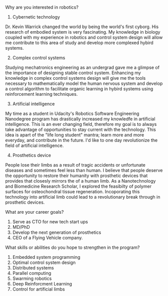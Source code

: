 Why are you interested in robotics?

1. Cybernetic technology

Dr. Kevin Warrick changed the world by being the world's first cyborg. His research of embodied system is very fascinating. My knowledge in biology coupled with my experience in robotics and control system design will allow me contribute to this area of study and develop more complexed hybird systems. 

2. Complex control systems

Studying mechatronics engineering as an undergrad gave me a glimpse of the importance of designing stable control system. Enhancing my knowledge in complex control systems design will give me the tools necessary to mathematically model the human nervous system and develop a control algorithm to facilitate organic learning in hybird systems using reinforcement learning techniques. 

3. Artificial intelligence 

My time as a student in Udacity's Robotics Software Engineering Nanodegree program has drastically increased my knowledfe in artificial intelligence. This is an ever changing field, therefore my goal is to always take advantage of opportunities to stay current with the technology. This idea is apart of the "life long student" mantra; learn more and more everyday, and contribute in the future. I'd like to one day revolutionize the field of artificial intelligence. 

4. Prosthetics device 

People lose their limbs as a result of tragic accidents or unfortunate diseases and sometimes feel less than human. I believe that people deserve the opportunity to restore their humanity with prosthetic devices that provides that closesly mirrors the  of a human limb. As a Nanotechnology and Biomedicine Research Scholar, I explored the feasibilty of polymer surfaces for osteochondral tissue regeneration. Incoporating this technology into artificial limb could lead to a revolutionary break through in prosthetic devices.  

What are your career goals?

1. Serve as CTO for new tech start ups 
2. MD/PhD 
3. Develop the next generation of prosthetics 
4. CEO of a Flying Vehicle company.


What skills or abilities do you hope to strengthen in the program?

1. Embedded system programming
2. Optimal control system design
3. Distributed systems
4. Parallel computing 
5. Swarming robotics
6. Deep Reinforcment Learning
7. Control for artificial limbs

